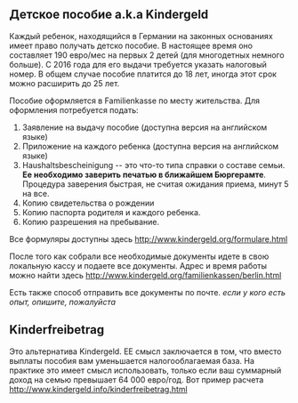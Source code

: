## Детское пособие a.k.a Kindergeld
Каждый ребенок, находящийся в Германии на законных основаниях имеет право получать детско пособие. В настоящее время оно составляет
190 евро/мес на первых 2 детей (для многодетных немного больше). C 2016 года для его выдачи требуется указать налоговый номер. В общем случае пособие платится до 18 лет, иногда этот срок можно расширить до 25 лет.

Пособие оформляется в Familienkasse по месту жительства. Для оформления потребуется подать:
1. Заявление на выдачу пособие (доступна версия на английском языке)
1. Приложение на каждого ребенка (доступна версия на английском языке)
1. Haushaltsbescheinigung -- это что-то типа справки о составе семьи. **Ее необходимо заверить печатью в ближайшем Бюргерамте**.
Процедура заверения быстрая, не считая ожидания приема, минут 5 на все.
1. Копию свидетельства о рождении
1. Копию паспорта родителя и каждого ребенка.
1. Копию разрешения на пребывание.

Все формуляры доступны здесь http://www.kindergeld.org/formulare.html

После того как собрали все необходимые документы идете в свою локальную кассу и подаете все документы.
Адрес и время работы можно найти здесь http://www.kindergeld.org/familienkassen/berlin.html

Есть также способ отправить все документы по почте. _если у кого есть опыт, опишите, пожалуйста_

## Kinderfreibetrag
Это альтернатива Kindergeld. ЕЕ смысл заключается в том, что вместо выплаты пособия вам уменьшается налогооблагаемая база.
На практике это имеет смысл использовать, только если ваш суммарный доход на семью превышает 64 000 евро/год.
Вот пример расчета http://www.kindergeld.info/kinderfreibetrag.html